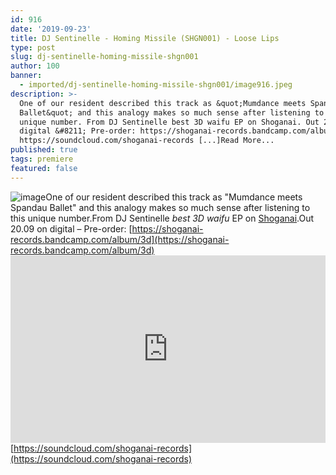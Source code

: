 ```yaml
---
id: 916
date: '2019-09-23'
title: DJ Sentinelle - Homing Missile (SHGN001) - Loose Lips
type: post
slug: dj-sentinelle-homing-missile-shgn001
author: 100
banner:
  - imported/dj-sentinelle-homing-missile-shgn001/image916.jpeg
description: >-
  One of our resident described this track as &quot;Mumdance meets Spandau
  Ballet&quot; and this analogy makes so much sense after listening to this
  unique number. From DJ Sentinelle best 3D waifu EP on Shoganai. Out 20.09 on
  digital &#8211; Pre-order: https://shoganai-records.bandcamp.com/album/3d
  https://soundcloud.com/shoganai-records [...]Read More...
published: true
tags: premiere
featured: false
---
```

![image](../imported/dj-sentinelle-homing-missile-shgn001/image916.jpeg)One of our resident described this track as "Mumdance meets Spandau Ballet" and this analogy makes so much sense after listening to this unique number.From DJ Sentinelle _best 3D waifu_ EP on [Shoganai](https://shoganai-records.bandcamp.com).Out 20.09 on digital – Pre-order: [](https://shoganai-records.bandcamp.com/album/3d)[https://shoganai-records.bandcamp.com/album/3d](https://shoganai-records.bandcamp.com/album/3d)<iframe width='100%' height='300' scrolling='no' frameborder='no' allow='autoplay' src='https://w.soundcloud.com/player/?url=https%3A//api.soundcloud.com/tracks/679620233&color=%23ff5500&auto_play=false&hide_related=false&show_comments=true&show_user=true&show_reposts=false&show_teaser=true'></iframe>[](https://soundcloud.com/shoganai-records)[https://soundcloud.com/shoganai-records](https://soundcloud.com/shoganai-records)